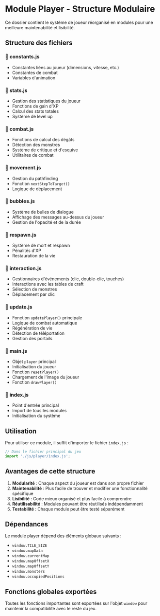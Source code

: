 # Module Player - Structure Modulaire

Ce dossier contient le système de joueur réorganisé en modules pour une meilleure maintenabilité et lisibilité.

## Structure des fichiers

### 📁 **constants.js**
- Constantes liées au joueur (dimensions, vitesse, etc.)
- Constantes de combat
- Variables d'animation

### 📁 **stats.js**
- Gestion des statistiques du joueur
- Fonctions de gain d'XP
- Calcul des stats totales
- Système de level up

### 📁 **combat.js**
- Fonctions de calcul des dégâts
- Détection des monstres
- Système de critique et d'esquive
- Utilitaires de combat

### 📁 **movement.js**
- Gestion du pathfinding
- Fonction `nextStepToTarget()`
- Logique de déplacement

### 📁 **bubbles.js**
- Système de bulles de dialogue
- Affichage des messages au-dessus du joueur
- Gestion de l'opacité et de la durée

### 📁 **respawn.js**
- Système de mort et respawn
- Pénalités d'XP
- Restauration de la vie

### 📁 **interaction.js**
- Gestionnaires d'événements (clic, double-clic, touches)
- Interactions avec les tables de craft
- Sélection de monstres
- Déplacement par clic

### 📁 **update.js**
- Fonction `updatePlayer()` principale
- Logique de combat automatique
- Régénération de vie
- Détection de téléportation
- Gestion des portails

### 📁 **main.js**
- Objet `player` principal
- Initialisation du joueur
- Fonction `resetPlayer()`
- Chargement de l'image du joueur
- Fonction `drawPlayer()`

### 📁 **index.js**
- Point d'entrée principal
- Import de tous les modules
- Initialisation du système

## Utilisation

Pour utiliser ce module, il suffit d'importer le fichier `index.js` :

```javascript
// Dans le fichier principal du jeu
import './js/player/index.js';
```

## Avantages de cette structure

1. **Modularité** : Chaque aspect du joueur est dans son propre fichier
2. **Maintenabilité** : Plus facile de trouver et modifier une fonctionnalité spécifique
3. **Lisibilité** : Code mieux organisé et plus facile à comprendre
4. **Réutilisabilité** : Modules pouvant être réutilisés indépendamment
5. **Testabilité** : Chaque module peut être testé séparément

## Dépendances

Le module player dépend des éléments globaux suivants :
- `window.TILE_SIZE`
- `window.mapData`
- `window.currentMap`
- `window.mapOffsetX`
- `window.mapOffsetY`
- `window.monsters`
- `window.occupiedPositions`

## Fonctions globales exportées

Toutes les fonctions importantes sont exportées sur l'objet `window` pour maintenir la compatibilité avec le reste du jeu. 